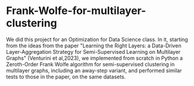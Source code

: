 # Frank-Wolfe-for-multilayer-clustering

We did this project for an Optimization for Data Science class. In it, starting from the ideas from the paper "Learning the Right Layers: a Data-Driven Layer-Aggregation Strategy for Semi-Supervised Learning on Multilayer Graphs" (Venturini et al,2023),
we implemented from scratch in Python a Zeroth-Order Frank Wolfe algorithm for semi-supervised clustering in multilayer graphs, including an away-step variant, and performed similar tests to those in the paper, on the same datasets.
